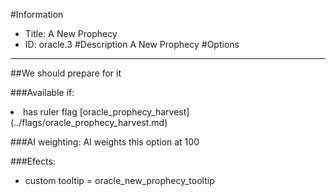 #Information
 - Title: A New Prophecy
 - ID: oracle.3
#Description
A New Prophecy
#Options

___
##We should prepare for it

###Available if:
<li>has ruler flag [oracle_prophecy_harvest](../flags/oracle_prophecy_harvest.md)</li>

###AI weighting:
AI weights this option at 100


###Efects:<ul><li>custom tooltip = oracle_new_prophecy_tooltip</li></ul>
